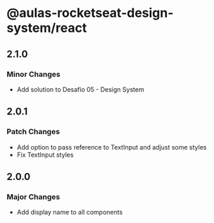 # @aulas-rocketseat-design-system/react

## 2.1.0

### Minor Changes

- Add solution to Desafio 05 - Design System

## 2.0.1

### Patch Changes

- Add option to pass reference to TextInput and adjust some styles
- Fix TextInput styles

## 2.0.0

### Major Changes

- Add display name to all components
